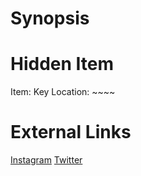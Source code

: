 # Synopsis


# Hidden Item
Item: Key
Location: ~~~~

# External Links
[Instagram](https://www.instagram.com/p/B43pxw2DMrN/)
[Twitter]()